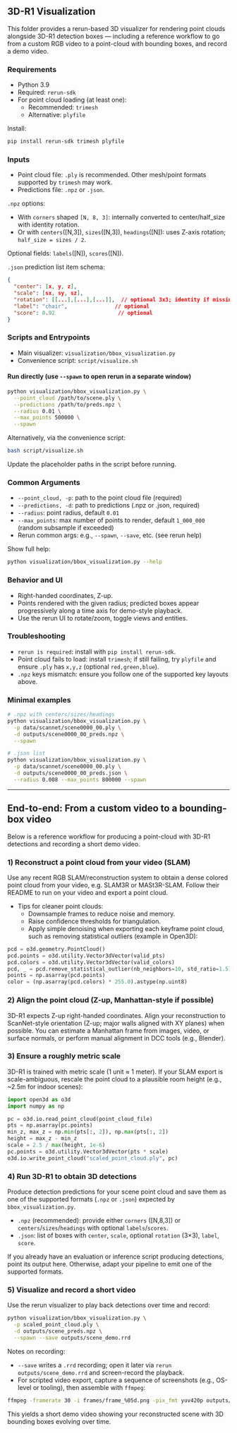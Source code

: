 ## 3D-R1 Visualization

This folder provides a rerun-based 3D visualizer for rendering point clouds alongside 3D-R1 detection boxes — including a reference workflow to go from a custom RGB video to a point-cloud with bounding boxes, and record a demo video.

### Requirements
- Python 3.9
- Required: `rerun-sdk`
- For point cloud loading (at least one):
  - Recommended: `trimesh`
  - Alternative: `plyfile`

Install:
```bash
pip install rerun-sdk trimesh plyfile
```

### Inputs
- Point cloud file: `.ply` is recommended. Other mesh/point formats supported by `trimesh` may work.
- Predictions file: `.npz` or `.json`.

`.npz` options:
- With `corners` shaped `[N, 8, 3]`: internally converted to center/half_size with identity rotation.
- Or with `centers`([N,3]), `sizes`([N,3]), `headings`([N]): uses Z-axis rotation; `half_size = sizes / 2`.

Optional fields: `labels`([N]), `scores`([N]).

`.json` prediction list item schema:
```json
{
  "center": [x, y, z],
  "scale": [sx, sy, sz],
  "rotation": [[...],[...],[...]],  // optional 3x3; identity if missing
  "label": "chair",               // optional
  "score": 0.92                    // optional
}
```

### Scripts and Entrypoints
- Main visualizer: `visualization/bbox_visualization.py`
- Convenience script: `script/visualize.sh`

#### Run directly (use `--spawn` to open rerun in a separate window)
```bash
python visualization/bbox_visualization.py \
  --point_cloud /path/to/scene.ply \
  --predictions /path/to/preds.npz \
  --radius 0.01 \
  --max_points 500000 \
  --spawn
```

Alternatively, via the convenience script:
```bash
bash script/visualize.sh
```
Update the placeholder paths in the script before running.

### Common Arguments
- `--point_cloud, -p`: path to the point cloud file (required)
- `--predictions, -d`: path to predictions (.npz or .json, required)
- `--radius`: point radius, default `0.01`
- `--max_points`: max number of points to render, default `1_000_000` (random subsample if exceeded)
- Rerun common args: e.g., `--spawn`, `--save`, etc. (see rerun help)

Show full help:
```bash
python visualization/bbox_visualization.py --help
```

### Behavior and UI
- Right-handed coordinates, Z-up.
- Points rendered with the given radius; predicted boxes appear progressively along a time axis for demo-style playback.
- Use the rerun UI to rotate/zoom, toggle views and entities.

### Troubleshooting
- `rerun is required`: install with `pip install rerun-sdk`.
- Point cloud fails to load: install `trimesh`; if still failing, try `plyfile` and ensure `.ply` has `x,y,z` (optional `red,green,blue`).
- `.npz` keys mismatch: ensure you follow one of the supported key layouts above.

### Minimal examples
```bash
# .npz with centers/sizes/headings
python visualization/bbox_visualization.py \
  -p data/scannet/scene0000_00.ply \
  -d outputs/scene0000_00_preds.npz \
  --spawn
```

```bash
# .json list
python visualization/bbox_visualization.py \
  -p data/scannet/scene0000_00.ply \
  -d outputs/scene0000_00_preds.json \
  --radius 0.008 --max_points 800000 --spawn
```

---

## End-to-end: From a custom video to a bounding-box video

Below is a reference workflow for producing a point-cloud with 3D-R1 detections and recording a short demo video.

### 1) Reconstruct a point cloud from your video (SLAM)

Use any recent RGB SLAM/reconstruction system to obtain a dense colored point cloud from your video, e.g. SLAM3R or MASt3R-SLAM. Follow their README to run on your video and export a point cloud.

- Tips for cleaner point clouds:
  - Downsample frames to reduce noise and memory.
  - Raise confidence thresholds for triangulation.
  - Apply simple denoising when exporting each keyframe point cloud, such as removing statistical outliers (example in Open3D):

```python
pcd = o3d.geometry.PointCloud()
pcd.points = o3d.utility.Vector3dVector(valid_pts)
pcd.colors = o3d.utility.Vector3dVector(valid_colors)
pcd, _ = pcd.remove_statistical_outlier(nb_neighbors=10, std_ratio=1.5)
points = np.asarray(pcd.points)
color = (np.asarray(pcd.colors) * 255.0).astype(np.uint8)
```

### 2) Align the point cloud (Z-up, Manhattan-style if possible)

3D-R1 expects Z-up right-handed coordinates. Align your reconstruction to ScanNet-style orientation (Z-up; major walls aligned with XY planes) when possible. You can estimate a Manhattan frame from images, video, or surface normals, or perform manual alignment in DCC tools (e.g., Blender).

### 3) Ensure a roughly metric scale

3D-R1 is trained with metric scale (1 unit ≈ 1 meter). If your SLAM export is scale-ambiguous, rescale the point cloud to a plausible room height (e.g., ~2.5m for indoor scenes):

```python
import open3d as o3d
import numpy as np

pc = o3d.io.read_point_cloud(point_cloud_file)
pts = np.asarray(pc.points)
min_z, max_z = np.min(pts[:, 2]), np.max(pts[:, 2])
height = max_z - min_z
scale = 2.5 / max(height, 1e-6)
pc.points = o3d.utility.Vector3dVector(pts * scale)
o3d.io.write_point_cloud("scaled_point_cloud.ply", pc)
```

### 4) Run 3D-R1 to obtain 3D detections

Produce detection predictions for your scene point cloud and save them as one of the supported formats (`.npz` or `.json`) expected by `bbox_visualization.py`.

- `.npz` (recommended): provide either `corners` ([N,8,3]) or `centers`/`sizes`/`headings` with optional `labels`/`scores`.
- `.json`: list of boxes with `center`, `scale`, optional `rotation` (3×3), `label`, `score`.

If you already have an evaluation or inference script producing detections, point its output here. Otherwise, adapt your pipeline to emit one of the supported formats.

### 5) Visualize and record a short video

Use the rerun visualizer to play back detections over time and record:

```bash
python visualization/bbox_visualization.py \
  -p scaled_point_cloud.ply \
  -d outputs/scene_preds.npz \
  --spawn --save outputs/scene_demo.rrd
```

Notes on recording:
- `--save` writes a `.rrd` recording; open it later via `rerun outputs/scene_demo.rrd` and screen-record the playback.
- For scripted video export, capture a sequence of screenshots (e.g., OS-level or tooling), then assemble with `ffmpeg`:

```bash
ffmpeg -framerate 30 -i frames/frame_%05d.png -pix_fmt yuv420p outputs/scene_demo.mp4
```

This yields a short demo video showing your reconstructed scene with 3D bounding boxes evolving over time.


